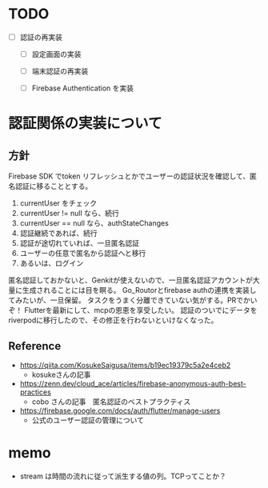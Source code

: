 # TODO
- [ ] 認証の再実装
	- [ ] 設定画面の実装
	- [ ] 端末認証の再実装
	- [ ] Firebase Authentication を実装


# 認証関係の実装について
## 方針
Firebase SDK でtoken リフレッシュとかでユーザーの認証状況を確認して、匿名認証に移ることとする。
1. currentUser をチェック
2. currentUser != null なら、続行
3. currentUser == null なら、authStateChanges
4. 認証継続であれば、続行
5. 認証が途切れていれば、一旦匿名認証
6. ユーザーの任意で匿名から認証へと移行
7. あるいは、ログイン

匿名認証しておかないと、Genkitが使えないので、一旦匿名認証アカウントが大量に生成されることには目を瞑る。
Go_Routorとfirebase authの連携を実装してみたいが、一旦保留。
タスクをうまく分離できていない気がする。PRでかいぞ！
Flutterを最新にして、mcpの恩恵を享受したい。
認証のついでにデータをriverpodに移行したので、その修正を行わないといけなくなった。

## Reference
 - https://qiita.com/KosukeSaigusa/items/b19ec19379c5a2e4ceb2
	 - kosukeさんの記事
 - https://zenn.dev/cloud_ace/articles/firebase-anonymous-auth-best-practices
	 - cobo さんの記事　匿名認証のベストプラクティス
 - https://firebase.google.com/docs/auth/flutter/manage-users
	 - 公式のユーザー認証の管理について

# memo
- stream は時間の流れに従って派生する値の列。TCPってことか？